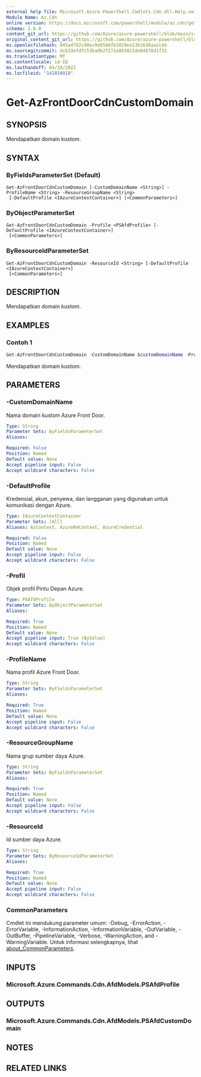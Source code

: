 ```yaml
---
external help file: Microsoft.Azure.PowerShell.Cmdlets.Cdn.dll-Help.xml
Module Name: Az.Cdn
online version: https://docs.microsoft.com/powershell/module/az.cdn/get-azfrontdoorcdncustomdomain
schema: 2.0.0
content_git_url: https://github.com/Azure/azure-powershell/blob/main/src/Cdn/Cdn/help/Get-AzFrontDoorCdnCustomDomain.md
original_content_git_url: https://github.com/Azure/azure-powershell/blob/main/src/Cdn/Cdn/help/Get-AzFrontDoorCdnCustomDomain.md
ms.openlocfilehash: 045ad782c40ec0e65b6fb1819ea13b1636aa2ceb
ms.sourcegitcommit: dcb33efdfc53ba0b2f271e883021de84878d1f31
ms.translationtype: MT
ms.contentlocale: id-ID
ms.lasthandoff: 04/18/2022
ms.locfileid: "142810918"
---
```

# Get-AzFrontDoorCdnCustomDomain

## SYNOPSIS
Mendapatkan domain kustom.

## SYNTAX

### ByFieldsParameterSet (Default)
```
Get-AzFrontDoorCdnCustomDomain [-CustomDomainName <String>] -ProfileName <String> -ResourceGroupName <String>
 [-DefaultProfile <IAzureContextContainer>] [<CommonParameters>]
```

### ByObjectParameterSet
```
Get-AzFrontDoorCdnCustomDomain -Profile <PSAfdProfile> [-DefaultProfile <IAzureContextContainer>]
 [<CommonParameters>]
```

### ByResourceIdParameterSet
```
Get-AzFrontDoorCdnCustomDomain -ResourceId <String> [-DefaultProfile <IAzureContextContainer>]
 [<CommonParameters>]
```

## DESCRIPTION
Mendapatkan domain kustom.

## EXAMPLES

### Contoh 1
```powershell
Get-AzFrontDoorCdnCustomDomain -CustomDomainName $customDomainName -ProfileName $profileName -ResourceGroupName $resourceGroupName
```

Mendapatkan domain kustom.

## PARAMETERS

### -CustomDomainName
Nama domain kustom Azure Front Door.

```yaml
Type: String
Parameter Sets: ByFieldsParameterSet
Aliases:

Required: False
Position: Named
Default value: None
Accept pipeline input: False
Accept wildcard characters: False
```

### -DefaultProfile
Kredensial, akun, penyewa, dan langganan yang digunakan untuk komunikasi dengan Azure.

```yaml
Type: IAzureContextContainer
Parameter Sets: (All)
Aliases: AzContext, AzureRmContext, AzureCredential

Required: False
Position: Named
Default value: None
Accept pipeline input: False
Accept wildcard characters: False
```

### -Profil
Objek profil Pintu Depan Azure.

```yaml
Type: PSAfdProfile
Parameter Sets: ByObjectParameterSet
Aliases:

Required: True
Position: Named
Default value: None
Accept pipeline input: True (ByValue)
Accept wildcard characters: False
```

### -ProfileName
Nama profil Azure Front Door.

```yaml
Type: String
Parameter Sets: ByFieldsParameterSet
Aliases:

Required: True
Position: Named
Default value: None
Accept pipeline input: False
Accept wildcard characters: False
```

### -ResourceGroupName
Nama grup sumber daya Azure.

```yaml
Type: String
Parameter Sets: ByFieldsParameterSet
Aliases:

Required: True
Position: Named
Default value: None
Accept pipeline input: False
Accept wildcard characters: False
```

### -ResourceId
Id sumber daya Azure.

```yaml
Type: String
Parameter Sets: ByResourceIdParameterSet
Aliases:

Required: True
Position: Named
Default value: None
Accept pipeline input: False
Accept wildcard characters: False
```

### CommonParameters
Cmdlet ini mendukung parameter umum: -Debug, -ErrorAction, -ErrorVariable, -InformationAction, -InformationVariable, -OutVariable, -OutBuffer, -PipelineVariable, -Verbose, -WarningAction, and -WarningVariable. Untuk informasi selengkapnya, lihat [about_CommonParameters](http://go.microsoft.com/fwlink/?LinkID=113216).

## INPUTS

### Microsoft.Azure.Commands.Cdn.AfdModels.PSAfdProfile

## OUTPUTS

### Microsoft.Azure.Commands.Cdn.AfdModels.PSAfdCustomDomain

## NOTES

## RELATED LINKS
